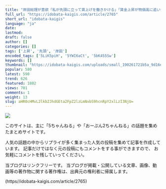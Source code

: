 ```yaml
---
title: "岸田総理が意欲「私が先頭に立って賃上げを働きかける」「賃金上昇が物価高に追い付いていない」"
full_url: "https://idobata-kaigis.com/article/2765"
short_url: "idobata-kaigis"
language: "ja"
date: 
lastmod: 
draft: false
author: []
categories: []
tags: ['上昇', '先頭', '岸田']
encoded_tags: ['5LiK5piH', '5YWI6aCt', '5bK455Sw']
keywords: []
thumbnail: "https://idobata-kaigis.com/uploads/small_190261721b5a_9d16eab0ec.jpg"
popular: 580
latest: 590
trend: 626
featured: 1802
views: 701
comments: 1
weight: 13
slug: aHR0cHMvL2lkb2JhdGEta2FpZ2lzLmNvbS9hcnRpY2xlLzI3NjU=
---
```


![](https://idobata-kaigis.com/uploads/small_190261721b5a_9d16eab0ec.jpg)

<div><p class=''>このサイトは、主に「5ちゃんねる」や「おーぷん2ちゃんねる」の話題を集めたまとめサイトです。</p><p>人気の話題の中からリプライが多く集まった人気の投稿を集めて記事を作成しています。 記事だけではなく元の投稿にもコメントをする事ができますので、 お気軽にコメントを残していってください。</p><p class=''>当ブログはリンクフリーです。 当ブログが掲載・公開している文章、画像、動画等の著作物に関する著作権は、出典元の権利者に帰属します。</p></div>

(https//idobata-kaigis.com/article/2765)

